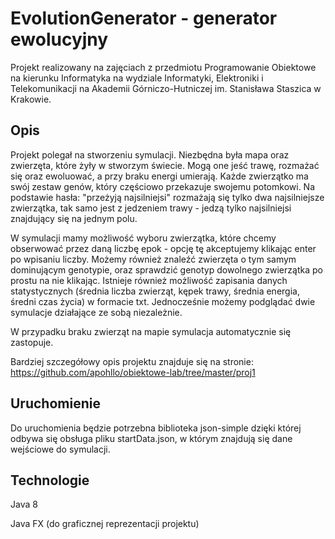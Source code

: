 # EvolutionGenerator - generator ewolucyjny

Projekt realizowany na zajęciach z przedmiotu Programowanie Obiektowe na kierunku Informatyka na wydziale Informatyki, Elektroniki i Telekomunikacji na Akademii Górniczo-Hutniczej im. Stanisława Staszica w Krakowie.

## Opis
Projekt polegał na stworzeniu symulacji. Niezbędna była mapa oraz zwierzęta, które żyły w stworzym świecie. Mogą one jeść trawę, rozmażać się oraz ewoluować, a przy braku energi umierają.
Każde zwierzątko ma swój zestaw genów, który częściowo przekazuje swojemu potomkowi. Na podstawie hasła: "przeżyją najsilniejsi" rozmażają się tylko dwa najsilniejsze zwierzątka, tak samo jest z jedzeniem trawy - jedzą tylko najsilniejsi znajdujący się na jednym polu.

W symulacji mamy możliwość wyboru zwierzątka, które chcemy obserwować przez daną liczbę epok - opcję tę akceptujemy klikając enter po wpisaniu liczby.
Możemy również znaleźć zwierzęta o tym samym dominującym genotypie, oraz sprawdzić genotyp dowolnego zwierzątka po prostu na nie klikając.
Istnieje również możliwość zapisania danych statystycznych (średnia liczba zwierząt, kępek trawy, średnia energia, średni czas życia) w formacie txt.
Jednocześnie możemy podglądać dwie symulacje działające ze sobą niezależnie.

W przypadku braku zwierząt na mapie symulacja automatycznie się zastopuje.

Bardziej szczegółowy opis projektu znajduje się na stronie:
https://github.com/apohllo/obiektowe-lab/tree/master/proj1

## Uruchomienie
Do uruchomienia będzie potrzebna biblioteka json-simple dzięki której odbywa się obsługa pliku startData.json, w którym znajdują się dane wejściowe do symulacji.

## Technologie
Java 8

Java FX (do graficznej reprezentacji projektu)
